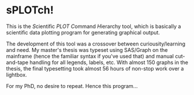 # sPLOTch!

This is the *S*cientific *PLOT* *C*ommand *H*ierarchy tool, which is basically
a scientific data plotting program for generating graphical output.

The development of this tool was a crossover between curiousity/learning and
need.  My master's thesis was typeset using SAS/Graph on the mainframe
(hence the familiar syntax if you've used that) and manual cut-and-tape
handling for all legends, labels, etc.  With almost 150 graphs in the thesis,
the final typesetting took almost 56 hours of non-stop work over a lightbox.

For my PhD, no desire to repeat.  Hence this program...
